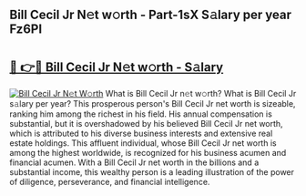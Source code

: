 ## Bill Cecil Jr N𝚎t w𝚘rth - Part-1sX S𝚊lary per year Fz6PI

# <h2><a href="http://gc3n3da.nevu.top/?p=Bill+Cecil+Jr">🔗 👉🔴 Bill Cecil Jr N𝚎t w𝚘rth - S𝚊lary</a></h2>

[![Bill Cecil Jr N𝚎t W𝚘rth](https://i.imgur.com/Oavwk0R.jpeg)](http://gc3n3da.nevu.top/?p=Bill+Cecil+Jr)
What is Bill Cecil Jr n𝚎t w𝚘rth? What is Bill Cecil Jr s𝚊lary per year?
This prosperous person's Bill Cecil Jr net worth is sizeable, ranking him among the richest in his field. His annual compensation is substantial, but it is overshadowed by his believed Bill Cecil Jr net worth, which is attributed to his diverse business interests and extensive real estate holdings. This affluent individual, whose Bill Cecil Jr net worth is among the highest worldwide, is recognized for his business acumen and financial acumen. With a Bill Cecil Jr net worth in the billions and a substantial income, this wealthy person is a leading illustration of the power of diligence, perseverance, and financial intelligence.
